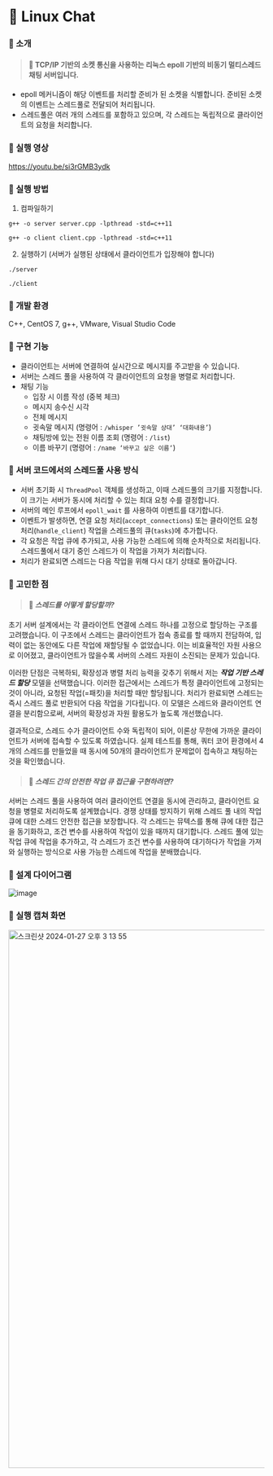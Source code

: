 # 💬 Linux Chat
### 📌 소개
> ####  **💬 TCP/IP 기반의 소켓 통신을 사용하는 리눅스 epoll 기반의 비동기 멀티스레드 채팅 서버입니다.**

- epoll 메커니즘이 해당 이벤트를 처리할 준비가 된 소켓을 식별합니다. 준비된 소켓의 이벤트는 스레드풀로 전달되어 처리됩니다. 
- 스레드풀은 여러 개의 스레드를 포함하고 있으며, 각 스레드는 독립적으로 클라이언트의 요청을 처리합니다.

### 📌 실행 영상
https://youtu.be/si3rGMB3ydk

### 📌 실행 방법
1. 컴파일하기
```
g++ -o server server.cpp -lpthread -std=c++11

g++ -o client client.cpp -lpthread -std=c++11
```

2. 실행하기 (서버가 실행된 상태에서 클라이언트가 입장해야 합니다)
```
./server

./client
```
### 📌 개발 환경

C++, CentOS 7, g++, VMware, Visual Studio Code

### 📌 구현 기능
- 클라이언트는 서버에 연결하여 실시간으로 메시지를 주고받을 수 있습니다.
- 서버는 스레드 풀을 사용하여 각 클라이언트의 요청을 병렬로 처리합니다.
- 채팅 기능
  - 입장 시 이름 작성 (중복 체크)
  - 메시지 송수신 시각
  - 전체 메시지 
  - 귓속말 메시지 (명령어 : `/whisper ’귓속말 상대’ ‘대화내용’`)
  - 채팅방에 있는 전원 이름 조회 (명령어 : `/list`)
  - 이름 바꾸기 (명령어 : `/name ‘바꾸고 싶은 이름‘`)

### 📌 서버 코드에서의 스레드풀 사용 방식

- 서버 초기화 시 `ThreadPool` 객체를 생성하고, 이때 스레드풀의 크기를 지정합니다. 이 크기는 서버가 동시에 처리할 수 있는 최대 요청 수를 결정합니다.
- 서버의 메인 루프에서 `epoll_wait` 를 사용하여 이벤트를 대기합니다.
- 이벤트가 발생하면, 연결 요청 처리(`accept_connections`) 또는 클라이언트 요청 처리(`handle_client`) 작업을 스레드풀의 큐(`tasks`)에 추가합니다.
- 각 요청은 작업 큐에 추가되고, 사용 가능한 스레드에 의해 순차적으로 처리됩니다. 스레드풀에서 대기 중인 스레드가 이 작업을 가져가 처리합니다. 
- 처리가 완료되면 스레드는 다음 작업을 위해 다시 대기 상태로 돌아갑니다.

### 📌 고민한 점
> #### **💬 _스레드를 어떻게 할당할까?_**

초기 서버 설계에서는 각 클라이언트 연결에 스레드 하나를 고정으로 할당하는 구조를 고려했습니다. 이 구조에서 스레드는 클라이언트가 접속 종료를 할 때까지 전담하여, 입력이 없는 동안에도 다른 작업에 재할당될 수 없었습니다. 이는 비효율적인 자원 사용으로 이어졌고, 클라이언트가 많을수록 서버의 스레드 자원이 소진되는 문제가 있습니다.

이러한 단점은 극복하되, 확장성과 병렬 처리 능력을 갖추기 위해서 저는 **_작업 기반 스레드 할당_**  모델을 선택했습니다. 이러한 접근에서는 스레드가 특정 클라이언트에 고정되는 것이 아니라, 요청된 작업(=패킷)을 처리할 때만 할당됩니다. 처리가 완료되면 스레드는 즉시 스레드 풀로 반환되어 다음 작업을 기다립니다. 이 모델은 스레드와 클라이언트 연결을 분리함으로써, 서버의 확장성과 자원 활용도가 높도록 개선했습니다. 

결과적으로, 스레드 수가 클라이언트 수와 독립적이 되어, 이론상 무한에 가까운 클라이언트가 서버에 접속할 수 있도록 하였습니다. 실제 테스트를 통해, 쿼터 코어 환경에서 4개의 스레드를 만들었을 때 동시에 50개의 클라이언트가 문제없이 접속하고 채팅하는 것을 확인했습니다.

> #### **💬 _스레드 간의 안전한 작업 큐 접근을 구현하려면?_**
서버는 스레드 풀을 사용하여 여러 클라이언트 연결을 동시에 관리하고, 클라이언트 요청을 병렬로 처리하도록 설계했습니다. 경쟁 상태를 방지하기 위해 스레드 풀 내의 작업 큐에 대한 스레드 안전한 접근을 보장합니다. 각 스레드는 뮤텍스를 통해 큐에 대한 접근을 동기화하고, 조건 변수를 사용하여 작업이 있을 때까지 대기합니다. 스레드 풀에 있는 작업 큐에 작업을 추가하고, 각 스레드가 조건 변수를 사용하여 대기하다가 작업을 가져와 실행하는 방식으로 사용 가능한 스레드에 작업을 분배했습니다.


### 📌 설계 다이어그램
![image](https://github.com/strurao/LinuxChat/assets/126440235/270ed830-132b-473a-a62f-5311a895342a)

### 📌 실행 캡쳐 화면
<img width="1057" alt="스크린샷 2024-01-27 오후 3 13 55" src="https://github.com/strurao/LinuxChat/assets/126440235/be751a52-f14d-4d0f-ba9e-5d4f2804f078">

